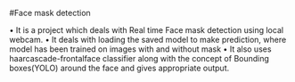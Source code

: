 #Face mask detection

•	It is a project which deals with Real time Face mask detection using local webcam.
•	It deals with loading the saved model to make prediction, where model has been trained on images with and without mask
•	It also uses haarcascade-frontalface classifier along  with the concept of Bounding boxes(YOLO) around the face and gives appropriate output.
